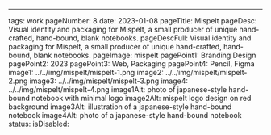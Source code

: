 ---
tags: work
pageNumber: 8
date: 2023-01-08
pageTitle: Mispelt
pageDesc: Visual identity and packaging for Mispelt, a small producer of unique hand-crafted, hand-bound, blank notebooks.
pageDescFull: Visual identity and packaging for Mispelt, a small producer of unique hand-crafted, hand-bound, blank notebooks.
pageImage: mispelt
pagePoint1: Branding Design
pagePoint2: 2023
pagePoint3: Web, Packaging
pagePoint4: Pencil, Figma
image1: ../../img/mispelt/mispelt-1.png
image2: ../../img/mispelt/mispelt-2.png
image3: ../../img/mispelt/mispelt-3.png
image4: ../../img/mispelt/mispelt-4.png
image1Alt: photo of japanese-style hand-bound notebook with minimal logo
image2Alt: mispelt logo design on red background
image3Alt: illustration of a japanese-style hand-bound notebook
image4Alt: photo of a japanese-style hand-bound notebook
status: 
isDisabled: 
